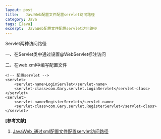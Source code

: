 ```yaml
---
layout: post
title:   JavaWeb配置文件配置servlet访问路径 
category: Java
tags: [Java]
excerpt:  JavaWeb配置文件配置servlet访问路径
---
```


Servlet两种访问路径

一、在Servlet类中通过设置@WebServlet标注访问

二、在web.xml中编写配置文件

	<!-- 配置servlet -->
    <servlet>
        <servlet-name>LoginServlet</servlet-name>
        <servlet-class>com.Gary.servlet.LoginServlet</servlet-class>
    </servlet>
    <servlet>
        <servlet-name>RegisterServlet</servlet-name>
        <servlet-class>com.Gary.servlet.RegisterServlet</servlet-class>
    </servlet>


**[参考文献]**

1. [JavaWeb_通过xml配置文件配置servlet访问路径](https://www.cnblogs.com/1138720556Gary/p/10301094.html "JavaWeb_通过xml配置文件配置servlet访问路径")




